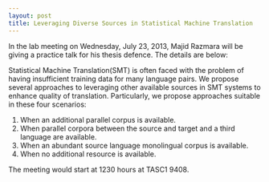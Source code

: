 ```yaml
---
layout: post
title: Leveraging Diverse Sources in Statistical Machine Translation
---
```


In the lab meeting on Wednesday, July 23, 2013, Majid Razmara will be giving a practice talk for his thesis defence. The details are below:

Statistical Machine Translation(SMT) is often faced with the problem of having insufficient training data for many language pairs. We propose several approaches to leveraging other available sources in SMT systems to enhance quality of translation. Particularly, we propose approaches suitable in these four scenarios:

1. When an additional parallel corpus is available.
2. When parallel corpora between the source and target and a third language are available.
3. When an abundant source language monolingual corpus is available.
4. When no additional resource is available. 



The meeting would start at 1230 hours at TASC1 9408.
